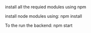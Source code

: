 install all the requied modules using npm 

install node modules using:
npm install

To the run the backend:
npm start
